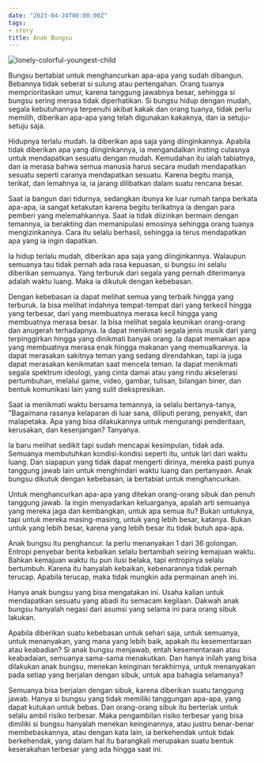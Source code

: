 ```yaml
---
date: "2023-04-24T00:00:00Z"
tags:
- story
title: Anak Bungsu
---
```


![lonely-colorful-youngest-child](https://catatankemalasan.files.wordpress.com/2023/07/lonely-colorful-youngest-child.jpg)

Bungsu bertabiat untuk menghancurkan apa-apa yang sudah dibangun. Bebannya tidak seberat si sulung atau pertengahan. Orang tuanya memprioritaskan umur, karena tanggung jawabnya besar, sehingga si bungsu sering merasa tidak diperhatikan. Si bungsu hidup dengan mudah, segala kebutuhannya terpenuhi akibat kakak dan orang tuanya, tidak perlu memilih, diberikan apa-apa yang telah digunakan kakaknya, dan ia setuju-setuju saja. 

Hidupnya terlalu mudah. Ia diberikan apa saja yang diinginkannya. Apabila tidak diberikan apa yang diinginkannya, ia mengandalkan insting culasnya untuk mendapatkan sesuatu dengan mudah. Kemudahan itu ialah tabiatnya, dan ia merasa bahwa semua manusia harus secara mudah mendapatkan sesuatu seperti caranya mendapatkan sesuatu. Karena begitu manja, terikat, dan lemahnya ia, ia jarang dilibatkan dalam suatu rencana besar. 

Saat ia bangun dari tidurnya, sedangkan ibunya ke luar rumah tanpa berkata apa-apa, ia sangat ketakutan karena begitu terikatnya ia dengan para pemberi yang melemahkannya. Saat ia tidak diizinkan bermain dengan temannya, ia berakting dan memanipulasi emosinya sehingga orang tuanya mengizinkannya. Cara itu selalu berhasil, sehingga ia terus mendapatkan apa yang ia ingin dapatkan. 

Ia hidup terlalu mudah, diberikan apa saja yang diinginkannya. Walaupun semuanya tau tidak pernah ada rasa kepuasan, si bungsu ini selalu diberikan semuanya. Yang terburuk dari segala yang pernah diterimanya adalah waktu luang. Maka ia dikutuk dengan kebebasan. 

Dengan kebebasan ia dapat melihat semua yang terbaik hingga yang terburuk. Ia bisa melihat indahnya tempat-tempat dari yang terkecil hingga yang terbesar, dari yang membuatnya merasa kecil hingga yang membuatnya merasa besar. Ia bisa melihat segala keunikan orang-orang dan anugerah terhadapnya. Ia dapat menikmati segala jenis musik dari yang terpinggirkan hingga yang dinikmati banyak orang. Ia dapat memakan apa yang membuatnya merasa enak hingga makanan yang memualkannya. Ia dapat merasakan sakitnya teman yang sedang direndahkan, tapi ia juga dapat merasakan kenikmatan saat mencela teman. Ia dapat menikmati segala spektrum ideologi, yang cinta damai atau yang rindu akselerasi pertumbuhan, melalui game, video, gambar, tulisan, bilangan biner, dan bentuk komunikasi lain yang sulit diekspresikan. 

Saat ia menikmati waktu bersama temannya, ia selalu bertanya-tanya, "Bagaimana rasanya kelaparan di luar sana, diliputi perang, penyakit, dan malapetaka. Apa yang bisa dilakukannya untuk mengurangi penderitaan, kerusakan, dan kesenjangan? Tanyanya.

Ia baru melihat sedikit tapi sudah mencapai kesimpulan, tidak ada. Semuanya membutuhkan kondisi-kondisi seperti itu, untuk lari dari waktu luang. Dan siapapun yang tidak dapat mengerti dirinya, mereka pasti punya tanggung jawab lain untuk menghindari waktu luang dan pertanyaan. Anak bungsu dikutuk dengan kebebasan, ia bertabiat untuk menghancurkan. 

Untuk menghancurkan apa-apa yang ditekan orang-orang sibuk dan penuh tanggung jawab. Ia ingin menyadarkan keluarganya, apalah arti semuanya yang mereka jaga dan kembangkan, untuk apa semua itu? Bukan untuknya, tapi untuk mereka masing-masing, untuk yang lebih besar, katanya. Bukan untuk yang lebih besar, karena yang lebih besar itu tidak butuh apa-apa. 

Anak bungsu itu penghancur. Ia perlu menanyakan 1 dari 36 golongan. Entropi penyebar berita kebaikan selalu bertambah seiring kemajuan waktu. Bahkan kemajuan waktu itu pun ilusi belaka, tapi entropinya selalu bertumbuh. Karena itu hanyalah kebaikan, kebenarannya tidak pernah terucap. Apabila terucap, maka tidak mungkin ada permainan aneh ini. 

Hanya anak bungsu yang bisa mengatakan ini. Usaha kalian untuk mendapatkan sesuatu yang abadi itu semacam kegilaan. Dakwah anak bungsu hanyalah negasi dari asumsi yang selama ini para orang sibuk lakukan.

Apabila diberikan suatu kebebasan untuk sehari saja, untuk semuanya, untuk menanyakan, yang mana yang lebih baik, apakah itu kesementaraan atau keabadian? Si anak bungsu menjawab, entah kesementaraan atau keabadaian, semuanya sama-sama menakutkan. Dan hanya inilah yang bisa dilakukan anak bungsu, menekan keinginan terakhirnya, untuk menanyakan pada setiap yang berjalan dengan sibuk, untuk apa bahagia selamanya?

Semuanya bisa berjalan dengan sibuk, karena diberikan suatu tanggung jawab. Hanya si bungsu yang tidak memiliki tanggungan apa-apa, yang dapat kutukan untuk bebas. Dan orang-orang sibuk itu berteriak untuk selalu ambil risiko terbesar. Maka pengambilan risiko terbesar yang bisa dimiliki si bungsu hanyalah menekan keinginannya, atau justru benar-benar membebaskannya, atau dengan kata lain, ia berkehendak untuk tidak berkehendak, yang dalam hal itu barangkali merupakan suatu bentuk keserakahan terbesar yang ada hingga saat ini.